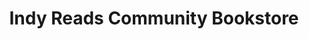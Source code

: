 ---
title: "Indy Reads Community Bookstore"
url: /indianapolis/indy-reads-community-bookstore/
shop: books
---